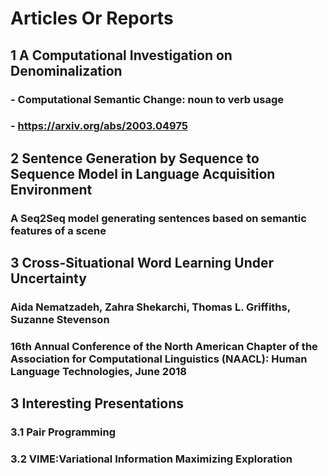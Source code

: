 # Articles Or Reports

## 1 A Computational Investigation on Denominalization
### - Computational Semantic Change: noun to verb usage
### - https://arxiv.org/abs/2003.04975

## 2 Sentence Generation by Sequence to Sequence Model in Language Acquisition Environment
### A Seq2Seq model generating sentences based on semantic features of a scene

## 3 Cross-Situational Word Learning Under Uncertainty
### Aida Nematzadeh, Zahra Shekarchi, Thomas L. Griffiths, Suzanne Stevenson
### 16th Annual Conference of the North American Chapter of the Association for Computational Linguistics (NAACL): Human Language Technologies, June 2018

## 3 Interesting Presentations
### 3.1 Pair Programming
### 3.2 VIME:Variational Information Maximizing Exploration
